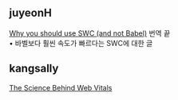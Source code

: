 <h2>juyeonH</h2><a href="https://www.notion.so/study66/Why-you-should-use-SWC-and-not-Babel-9f7b4a112d2b48a588c6297d0b95c81a">Why you should use SWC (and not Babel)</a> 번역 끝<br>• 바벨보다 훨씬 속도가 빠르다는 SWC에 대한 글<h2>kangsally</h2><a href="https://www.notion.so/study66/22-02-03-The-Science-Behind-Web-Vitals-522c6e1f426c4abc8ee0940b3891b002#ae8a018c81934438a4ddfaeb2a9df8e0">The Science Behind Web Vitals</a>